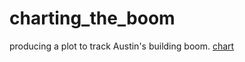 # charting_the_boom

producing a plot to track Austin's building boom.
[chart]("soltice_chart.png")

